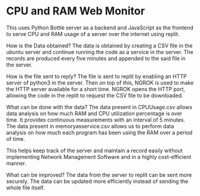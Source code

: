 # CPU and RAM Web Monitor
This uses Python Bottle server as a backend and JavaScript as the frontend to serve CPU and RAM usage of a server over the internet using replit.

How is the Data obtained?
The data is obtained by creating a CSV file in the ubuntu server and continue running the code as a service in the server. The records are produced every five minutes and appended to the said file in the server.

How is the file sent to reply?
The file is sent to replit by enabling an HTTP server of python3 in the server. Then on top of this, NGROK is used to make the HTTP server available for a short time. NGROK opens the HTTP port, allowing the code in the replit to request the CSV file to be downloaded.

What can be done with the data?
The data present in CPUUsage.csv allows data analysis on how much RAM and CPU utilization percentage is over time. It provides continuous measurements with an interval of 5 minutes.
The data present in memoryasservice.csv allows us to perform data analysis on how much each program has been using the RAM over a period of time.

This helps keep track of the server and maintain a record easily without implementing Network Management Software and in a highly cost-efficient manner.

What can be improved?
The data from the server to replit can be sent more securely.
The data can be updated more efficiently instead of sending the whole file itself.
